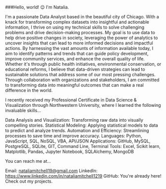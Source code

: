 ###Hello, world! 😉 I'm Natalia.

I'm a passionate Data Analyst based in the beautiful city of Chicago. With a knack for transforming complex datasets into insightful and actionable information, I thrive on using my technical skills to solve challenging problems and drive decision-making processes. My goal is to use data to help drive positive changes in society, leveraging the power of analytics to uncover insights that can lead to more informed decisions and impactful actions. By harnessing the vast amounts of information available today, I aim to identify patterns and trends that can guide policy development, improve community services, and enhance the overall quality of life. Whether it's through public health initiatives, environmental conservation, or educational reforms, I believe that data-driven strategies can lead to sustainable solutions that address some of our most pressing challenges. Through collaboration with organizations and stakeholders, I am committed to transforming data into meaningful outcomes that can make a real difference in the world.

I recently received my Professional Certificate in Data Science & Visualization through Northwestern University, where I learned the following invaluable skills...

Data Analysis and Visualization: Transforming raw data into visually compelling stories.
Statistical Modeling: Applying statistical models to data to predict and analyze trends.
Automation and Efficiency: Streamlining processes to save time and improve accuracy.
Languages: Python, JavaScript, SQL, NoSQL, VBA, API/JSON
Applications: GitHub, MySQL, PostgreSQL, SQLite, GIT, Command Line, Terminal
Tools: Excel, Scikit learn, Matplotlib, Pandas, Jupyter Notebook, SQLAlchemy, MongoDB

You can reach me at...

Email: nataliamitchell19@gmail.com
LinkedIn: https://www.linkedin.com/in/nataliamitchell1219
GitHub: You're already here! Check out my projects.

<!---
nmitchell1219/nmitchell1219 is a ✨ special ✨ repository because its `README.md` (this file) appears on your GitHub profile.
You can click the Preview link to take a look at your changes.
--->

